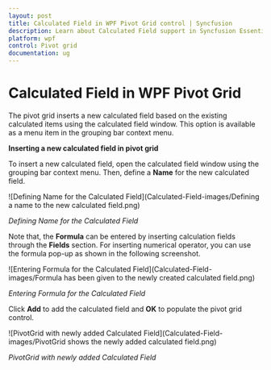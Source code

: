 ```yaml
---
layout: post
title: Calculated Field in WPF Pivot Grid control | Syncfusion
description: Learn about Calculated Field support in Syncfusion Essential Studio WPF Pivot Grid control, its elements and more details.
platform: wpf
control: Pivot grid
documentation: ug
---
```


# Calculated Field in WPF Pivot Grid

The pivot grid inserts a new calculated field based on the existing calculated items using the calculated field window. This option is available as a menu item in the grouping bar context menu.

**Inserting a new calculated field in pivot grid**

To insert a new calculated field, open the calculated field window using the grouping bar context menu. Then, define a **Name** for the new calculated field.

![Defining Name for the Calculated Field](Calculated-Field-images/Defining a name to the new calculated field.png)

_Defining Name for the Calculated Field_

Note that, the **Formula** can be entered by inserting calculation fields through the **Fields** section. For inserting numerical operator, you can use the formula pop-up as shown in the following screenshot.

![Entering Formula for the Calculated Field](Calculated-Field-images/Formula has been given to the newly created calculated field.png)

_Entering Formula for the Calculated Field_

Click **Add** to add the calculated field and **OK** to populate the pivot grid control.

![PivotGrid with newly added Calculated Field](Calculated-Field-images/PivotGrid shows the newly added calculated field.png)

_PivotGrid with newly added Calculated Field_
